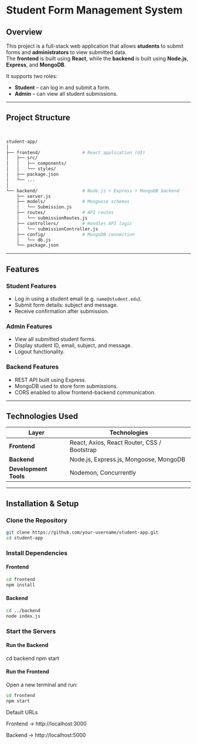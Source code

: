 # Student Form Management System

## Overview
This project is a full-stack web application that allows **students** to submit forms and **administrators** to view submitted data.  
The **frontend** is built using **React**, while the **backend** is built using **Node.js**, **Express**, and **MongoDB**.

It supports two roles:
- **Student** – can log in and submit a form.
- **Admin** – can view all student submissions.

---

## Project Structure
```bash


student-app/
│
├── frontend/                # React application (UI)
│   ├── src/
│   │   ├── components/      
│   │   └── styles/          
│   ├── package.json
│   └── ...
│
└── backend/                 # Node.js + Express + MongoDB backend
    ├── server.js            
    ├── models/              # Mongoose schemas
    │   └── Submission.js
    ├── routes/              # API routes
    │   └── submissionRoutes.js
    ├── controllers/         # Handles API logic
    │   └── submissionController.js
    ├── config/              # MongoDB connection
    │   └── db.js
    └── package.json

```

---

## Features

### Student Features
- Log in using a student email (e.g. `name@student.edu`).
- Submit form details: subject and message.
- Receive confirmation after submission.

### Admin Features
- View all submitted student forms.
- Display student ID, email, subject, and message.
- Logout functionality.

### Backend Features
- REST API built using Express.
- MongoDB used to store form submissions.
- CORS enabled to allow frontend-backend communication.

---

## Technologies Used

| Layer | Technologies |
|--------|---------------|
| **Frontend** | React, Axios, React Router, CSS / Bootstrap |
| **Backend** | Node.js, Express.js, Mongoose, MongoDB |
| **Development Tools** | Nodemon, Concurrently |

---

## Installation & Setup

### Clone the Repository
```bash
git clone https://github.com/your-username/student-app.git
cd student-app
```
### Install Dependencies
#### Frontend
```bash
cd frontend
npm install
```

#### Backend
```bash
cd ../backend
node index.js
```

### Start the Servers
#### Run the Backend
cd backend
npm start

#### Run the Frontend
Open a new terminal and run:
```bash
cd frontend
npm start
```
Default URLs

Frontend → http://localhost:3000

Backend → http://localhost:5000

